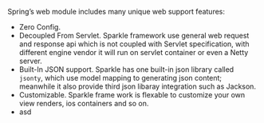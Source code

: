 Spring’s web module includes many unique web support features:

* Zero Config. 
* Decoupled From Servlet. Sparkle framework use general web request and response api which is not coupled with Servlet specification, with different engine vendor it will run on servlet container or even a Netty server.
* Built-In JSON support. Sparkle has one built-in json library called `jsonty`, which use model mapping to generating json content; meanwhile it also provide third json libaray integration such as Jackson.
* Customizable. Sparkle frame work is flexable to customize your own view renders, ios containers and so on.
* asd



